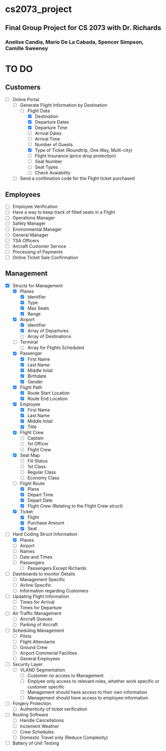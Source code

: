 # cs2073_project
## Final Group Project for CS 2073 with Dr. Richards
### Anelise Candia, Mario De La Cabada, Spencer Simpson, Camille Sweeney



# TO DO

## Customers
- [ ] Online Portal
    - [ ] Generate Flight Information by Destination
        - [ ] Flight Data
            - [x] Destination
            - [x] Departure Dates
            - [x] Departure Time
            - [ ] Arrival Dates
            - [ ] Arrival Time
            - [ ] Number of Guests
            - [x] Type of Ticket (Roundtrip, One Way, Multi-city)
            - [ ] Flight Insurance (price drop protection)
            - [ ] Seat Number
            - [ ] Seat Types
            - [ ] Check Avaiability
    - [ ] Send a confimation code for the Flight ticket purchased

## Employees
- [ ] Employee Verification
- [ ] Have a way to keep track of filled seats in a Flight
- [ ] Operations Manager
- [ ] Safety Manager
- [ ] Environmental Manager
- [ ] General Manager
- [ ] TSA Officers
- [ ] Aircraft Customer Service
- [ ] Processing of Payments
- [ ] Online Ticket Sale Confirmation

## Management
- [x] Structs for Management
    - [x] Planes
        - [x] Identifier
        - [x] Type
        - [x] Max Seats
        - [x] Range
    - [x] Airport
        - [x] Identifier
        - [x] Array of Departures 
        - [ ] Array of Destinations
    - [ ] Terminal
        - [ ] Array for Flights Scheduled
    - [x] Passenger 
        - [x] First Name
        - [x] Last Name 
        - [x] Middle Inital
        - [x] Birthdate 
        - [x] Gender
    - [x] Flight Path
        - [x] Route Start Location
        - [x] Route End Location
    - [x] Employee
        - [x] First Name
        - [x] Last Name
        - [x] Middle Inital
        - [x] Title
    - [x] Flight Crew
        - [ ] Captain
        - [ ] 1st Officer
        - [ ] Flight Crew
    - [x] Seat Map
        - [ ] Fill Status
        - [ ] 1st Class
        - [ ] Regular Class
        - [ ] Economy Class
    - [ ] Flight Route
        - [x] Plane
        - [x] Depart Time
        - [x] Depart Date
        - [x] Flight Crew (Relating to the Flight Crew struct)
    - [x] Ticket
        - [x] Flight
        - [x] Purchase Amount
        - [x] Seat
- [ ] Hard Coding Struct Information
    - [x] Planes
    - [ ] Airport
    - [ ] Names
    - [ ] Date and Times
    - [ ] Passengers
        - [ ] Passengers Except Richards
- [ ] Dashboards to monitor Details
    - [ ] Management Specific
    - [ ] Airline Specific
    - [ ] Information regarding Customers
- [ ] Updating Flight Information 
    - [ ] Times for Arrival
    - [ ] Times for Departure
- [ ] Air Traffic Management
    - [ ] Aircraft Queues
    - [ ] Parking of Aircraft
- [ ] Scheduling Management
    - [ ] Pilots
    - [ ] Flight Attendants
    - [ ] Ground Crew 
    - [ ] Airport Commerial Facilities
    - [ ] General Employees
- [ ] Security Layer
    - [ ] VLAND Segmentation
        - [ ] Customer no access to Management
        - [ ] Emplyee only access to relevant roles, whether work specific or customer specific
        - [ ] Management should have access to their own information
        - [ ] Management should have access to employee information
- [ ] Forgery Protection 
    - [ ] Authenticity of ticket verification
- [ ] Routing Software
    - [ ] Handle Cancellations
    - [ ] Inclement Weather
    - [ ] Crew Schedules
    - [ ] Domestic Travel only (Reduce Complexity)
- [ ] Battery of Unit Testing
